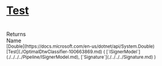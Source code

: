 # [Test](./OptimalDtwClassifier-100663869.md)


<br>
Returns<img width=500/>Name
<br>
<sub>[Double](https://docs.microsoft.com/en-us/dotnet/api/System.Double)</sub><img width=500/><sub>[Test](./OptimalDtwClassifier-100663869.md) ( [`ISignerModel`](./../../../Pipeline/ISignerModel.md), [`Signature`](./../../../Signature.md) )</sub><br>


